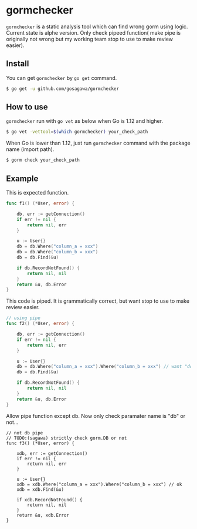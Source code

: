 # gormchecker

`gormchecker` is a static analysis tool which can find wrong gorm using logic.
Current state is alphe version. Only check pipeed function( make pipe is originally not wrong but my working team stop to use to make review easier).


## Install

You can get `gormchecker` by `go get` command.

```bash
$ go get -u github.com/gosagawa/gormchecker
```

## How to use

`gormchecker` run with `go vet` as below when Go is 1.12 and higher.

```bash
$ go vet -vettool=$(which gormchecker) your_check_path
```

When Go is lower than 1.12, just run `gormchecker` command with the package name (import path).

```bash
$ gorm check your_check_path
```

## Example

This is expected function.

```go
func f1() (*User, error) {

	db, err := getConnection()
	if err != nil {
		return nil, err
	}

	u := User{}
	db = db.Where("column_a = xxx")
	db = db.Where("column_b = xxx")
	db = db.Find(&u)

	if db.RecordNotFound() {
		return nil, nil
	}
	return &u, db.Error
}
```

This code is piped. It is grammatically correct, but want stop to use to make review easier.

```go
// using pipe
func f2() (*User, error) {

	db, err := getConnection()
	if err != nil {
		return nil, err
	}

	u := User{}
	db = db.Where("column_a = xxx").Where("column_b = xxx") // want "do not use pipe"
	db = db.Find(&u)

	if db.RecordNotFound() {
		return nil, nil
	}
	return &u, db.Error
}
```

Allow pipe function except db. Now only check paramater name is "db" or not...

```
// not db pipe
// TODO:(sagawa) strictly check gorm.DB or not
func f3() (*User, error) {

	xdb, err := getConnection()
	if err != nil {
		return nil, err
	}

	u := User{}
	xdb = xdb.Where("column_a = xxx").Where("column_b = xxx") // ok
	xdb = xdb.Find(&u)

	if xdb.RecordNotFound() {
		return nil, nil
	}
	return &u, xdb.Error
}
```



